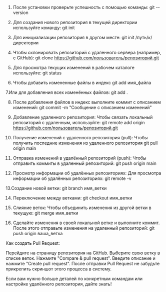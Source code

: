 1. После установки проверьте успешность с помощью команды:
git --version

2. Для создания нового репозитория в текущей директории используйте команду:
git init

3. Для инициализации репозитория в другом месте:
git init /путь/к/директории

4. Чтобы склонировать репозиторий с удаленного сервера (например, с GitHub):
git clone https://github.com/пользователь/репозиторий.git

5. Для просмотра текущих изменений в рабочем каталоге используйте:
git status

6. Чтобы добавить измененные файлы в индекс
git add имя_файла

7.Или для добавления всех изменённых файлов:
git add .

8. После добавления файлов в индекс выполните коммит с описанием изменений:
git commit -m "Сообщение с описанием изменений"
 
9. Добавление удаленного репозитория: Чтобы связать локальный репозиторий с удаленным, используйте:
git remote add origin https://github.com/пользователь/репозиторий.git

10. Получение изменений с удаленного репозитория (pull): Чтобы получить последние изменения из удаленного репозитория
git pull origin main

11. Отправка изменений в удалённый репозиторий (push): Чтобы отправить коммиты в удаленный репозиторий:
git push origin main

12. Просмотр информации об удалённых репозиториях: Для просмотра информации об удалённых репозиториях:
git remote -v

13.Создание новой ветки:
git branch имя_ветки

14. Переключение между ветками:
git checkout имя_ветки

15. Слияние веток: Чтобы объединить изменения из другой ветки в текущую:
git merge имя_ветки

16. Сделайте изменения в своей локальной ветке и выполните коммит.
После этого отправьте изменения на удаленный репозиторий:
git push origin ваша_ветка


Как создать Pull Request:

Перейдите на страницу репозитория на GitHub.
Выберите свою ветку в списке веток.
Нажмите "Compare & pull request".
Введите описание и нажмите "Create pull request".
После отправки Pull Request не забудьте прикрепить скриншот этого процесса в систему.

Если вам нужно больше деталей по конкретным командам или настройке удалённого репозитория, дайте знать!



